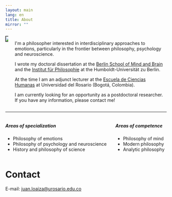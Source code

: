 ```yaml
---
layout: main
lang: en
title: About
mirror: ""
---
```


<div class="columns">

  <div class="column is-one-fifth">
  <img style="border: 1px solid black" src="{{ site.baseurl }}/img/academic_loaiza.png" />
  </div>


  <div class="column" markdown="1">

I'm a philosopher interested in interdisciplinary approaches to emotions, particularly in the frontier between philosophy, psychology and neuroscience.

I wrote my doctoral dissertation at the [Berlin School of Mind and Brain](http://www.mind-and-brain.de/home/) and the [Institut für Philosophie](https://www.philosophie.hu-berlin.de/) at the Humboldt-Universität zu Berlin. 

At the time I am an adjunct lecturer at the [Escuela de Ciencias Humanas](http://www.urosario.edu.co/Escuela-de-Ciencias-Humanas/inicio/) at Universidad del Rosario (Bogotá, Colombia).

I am currently looking for an opportunity as a postdoctoral researcher. If you have any information, please contact me!

</div>
</div>

<hr>

<div class="columns">
  <div class="column">
    <h5>Areas of specialization</h5>
    <ul>
    <li>Philosophy of emotions</li>
    <li>Philosophy of psychology and neuroscience</li>
    <li>History and philosophy of science</li>
    </ul>
  </div>
<div class="column">
  <h5>Areas of competence</h5>
  <ul>
  <li>Philosophy of mind</li>
  <li>Modern philosophy</li>
  <li>Analytic philosophy</li>
  </ul>
  </div>
</div>

# Contact

E-mail: [juan.loaiza@urosario.edu.co](mailto:juan.loaiza@urosario.edu.co)
